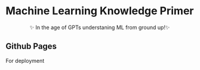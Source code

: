 # Machine Learning Knowledge Primer

<p align='center'>
  ✨ In the age of GPTs understaning ML from ground up!✨
</p>

## Github Pages

For deployment